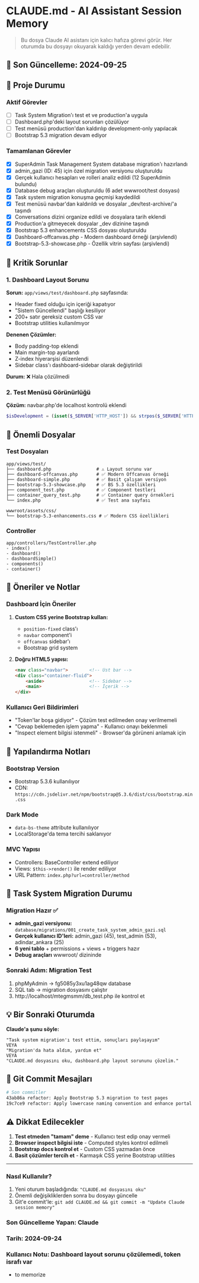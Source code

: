 # CLAUDE.md - AI Assistant Session Memory
> Bu dosya Claude AI asistanı için kalıcı hafıza görevi görür. Her oturumda bu dosyayı okuyarak kaldığı yerden devam edebilir.

## 🔄 Son Güncelleme: 2024-09-25

## 📌 Proje Durumu

### Aktif Görevler
- [ ] Task System Migration'ı test et ve production'a uygula
- [ ] Dashboard.php'deki layout sorunları çözülüyor
- [ ] Test menüsü production'dan kaldırılıp development-only yapılacak
- [ ] Bootstrap 5.3 migration devam ediyor

### Tamamlanan Görevler
- [x] SuperAdmin Task Management System database migration'ı hazırlandı
- [x] admin_gazi (ID: 45) için özel migration versiyonu oluşturuldu
- [x] Gerçek kullanıcı hesapları ve rolleri analiz edildi (12 SuperAdmin bulundu)
- [x] Database debug araçları oluşturuldu (6 adet wwwroot/test dosyası)
- [x] Task system migration konuşma geçmişi kaydedildi
- [x] Test menüsü navbar'dan kaldırıldı ve dosyalar _dev/test-archive/'a taşındı
- [x] Conversations dizini organize edildi ve dosyalara tarih eklendi
- [x] Production'a gitmeyecek dosyalar _dev dizinine taşındı
- [x] Bootstrap 5.3 enhancements CSS dosyası oluşturuldu
- [x] Dashboard-offcanvas.php - Modern dashboard örneği (arşivlendi)
- [x] Bootstrap-5.3-showcase.php - Özellik vitrin sayfası (arşivlendi)

## 🚨 Kritik Sorunlar

### 1. Dashboard Layout Sorunu
**Sorun:** `app/views/test/dashboard.php` sayfasında:
- Header fixed olduğu için içeriği kapatıyor
- "Sistem Güncellendi" başlığı kesiliyor
- 200+ satır gereksiz custom CSS var
- Bootstrap utilities kullanılmıyor

**Denenen Çözümler:**
- Body padding-top eklendi
- Main margin-top ayarlandı
- Z-index hiyerarşisi düzenlendi
- Sidebar class'ı dashboard-sidebar olarak değiştirildi

**Durum:** ❌ Hala çözülmedi

### 2. Test Menüsü Görünürlüğü
**Çözüm:** navbar.php'de localhost kontrolü eklendi
```php
$isDevelopment = (isset($_SERVER['HTTP_HOST']) && strpos($_SERVER['HTTP_HOST'], 'localhost') !== false);
```

## 📁 Önemli Dosyalar

### Test Dosyaları
```
app/views/test/
├── dashboard.php                 # ⚠️ Layout sorunu var
├── dashboard-offcanvas.php       # ✅ Modern Offcanvas örneği
├── dashboard-simple.php          # ✅ Basit çalışan versiyon
├── bootstrap-5.3-showcase.php    # ✅ BS 5.3 özellikleri
├── component_test.php            # ✅ Component testleri
├── container_query_test.php      # ✅ Container query örnekleri
└── index.php                     # ✅ Test ana sayfası

wwwroot/assets/css/
└── bootstrap-5.3-enhancements.css # ✅ Modern CSS özellikleri
```

### Controller
```
app/controllers/TestController.php
- index()
- dashboard()
- dashboardSimple()
- components()
- container()
```

## 🎯 Öneriler ve Notlar

### Dashboard İçin Öneriler
1. **Custom CSS yerine Bootstrap kullan:**
   - `position-fixed` class'ı
   - `navbar` component'i
   - `offcanvas` sidebar'ı
   - Bootstrap grid system

2. **Doğru HTML5 yapısı:**
   ```html
   <nav class="navbar">        <!-- Üst bar -->
   <div class="container-fluid">
       <aside>                 <!-- Sidebar -->
       <main>                  <!-- İçerik -->
   </div>
   ```

### Kullanıcı Geri Bildirimleri
- "Token'lar boşa gidiyor" - Çözüm test edilmeden onay verilmemeli
- "Cevap beklemeden işlem yapma" - Kullanıcı onayı beklenmeli
- "Inspect element bilgisi istenmeli" - Browser'da görüneni anlamak için

## 🔧 Yapılandırma Notları

### Bootstrap Version
- Bootstrap 5.3.6 kullanılıyor
- CDN: `https://cdn.jsdelivr.net/npm/bootstrap@5.3.6/dist/css/bootstrap.min.css`

### Dark Mode
- `data-bs-theme` attribute kullanılıyor
- LocalStorage'da tema tercihi saklanıyor

### MVC Yapısı
- Controllers: BaseController extend ediliyor
- Views: `$this->render()` ile render ediliyor
- URL Pattern: `index.php?url=controller/method`

## 🎯 Task System Migration Durumu

### Migration Hazır ✅
- **admin_gazi versiyonu:** `database/migrations/001_create_task_system_admin_gazi.sql`
- **Gerçek kullanıcı ID'leri:** admin_gazi (45), test_admin (53), adindar_ankara (25)
- **6 yeni tablo** + permissions + views + triggers hazır
- **Debug araçları** wwwroot/ dizininde

### Sonraki Adım: Migration Test
1. phpMyAdmin → fg5085y3xu1ag48qw database
2. SQL tab → migration dosyasını çalıştır
3. http://localhost/mtegmsmm/db_test.php ile kontrol et

## 💡 Bir Sonraki Oturumda

**Claude'a şunu söyle:**
```
"Task system migration'ı test ettim, sonuçları paylaşayım"
VEYA
"Migration'da hata aldım, yardım et"
VEYA
"CLAUDE.md dosyasını oku, dashboard.php layout sorununu çözelim."
```

## 📝 Git Commit Mesajları
```bash
# Son commitler
43ab86a refactor: Apply Bootstrap 5.3 migration to test pages
19c7ce9 refactor: Apply lowercase naming convention and enhance portal features
```

## ⚠️ Dikkat Edilecekler

1. **Test etmeden "tamam" deme** - Kullanıcı test edip onay vermeli
2. **Browser inspect bilgisi iste** - Computed styles kontrol edilmeli
3. **Bootstrap docs kontrol et** - Custom CSS yazmadan önce
4. **Basit çözümler tercih et** - Karmaşık CSS yerine Bootstrap utilities

---

### Nasıl Kullanılır?
1. Yeni oturum başladığında: `"CLAUDE.md dosyasını oku"`
2. Önemli değişikliklerden sonra bu dosyayı güncelle
3. Git'e commit'le: `git add CLAUDE.md && git commit -m "Update Claude session memory"`

### Son Güncelleme Yapan: Claude
### Tarih: 2024-09-24
### Kullanıcı Notu: Dashboard layout sorunu çözülemedi, token israfı var
- to memorize